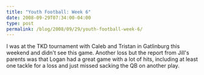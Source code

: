 ```yaml
---
title: "Youth Football: Week 6"
date: 2008-09-29T07:34:00-04:00
type: post
permalink: /blog/2008/09/29/youth-football-week-6/
---
```

I was at the TKD tournament with Caleb and Tristan in Gatlinburg this weekend and didn't see this game. Another loss but the report from Jill's parents was that Logan had a great game with a lot of hits, including at least one tackle for a loss and just missed sacking the QB on another play.
